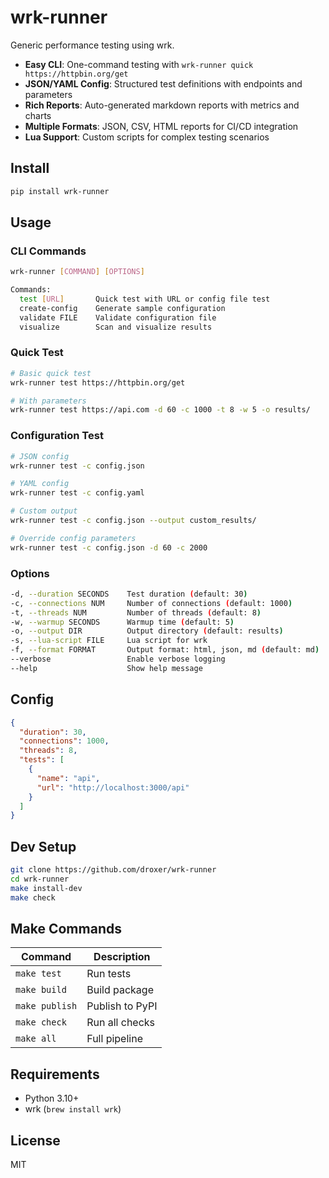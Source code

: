 # wrk-runner

Generic performance testing using wrk.

- **Easy CLI**: One-command testing with `wrk-runner quick https://httpbin.org/get`
- **JSON/YAML Config**: Structured test definitions with endpoints and parameters
- **Rich Reports**: Auto-generated markdown reports with metrics and charts
- **Multiple Formats**: JSON, CSV, HTML reports for CI/CD integration
- **Lua Support**: Custom scripts for complex testing scenarios

## Install

```bash
pip install wrk-runner
```

## Usage

### CLI Commands
```bash
wrk-runner [COMMAND] [OPTIONS]

Commands:
  test [URL]       Quick test with URL or config file test
  create-config    Generate sample configuration
  validate FILE    Validate configuration file
  visualize        Scan and visualize results
```

### Quick Test
```bash
# Basic quick test
wrk-runner test https://httpbin.org/get

# With parameters
wrk-runner test https://api.com -d 60 -c 1000 -t 8 -w 5 -o results/
```

### Configuration Test
```bash
# JSON config
wrk-runner test -c config.json

# YAML config
wrk-runner test -c config.yaml

# Custom output
wrk-runner test -c config.json --output custom_results/

# Override config parameters
wrk-runner test -c config.json -d 60 -c 2000
```

### Options
```bash
-d, --duration SECONDS    Test duration (default: 30)
-c, --connections NUM     Number of connections (default: 1000)
-t, --threads NUM         Number of threads (default: 8)
-w, --warmup SECONDS      Warmup time (default: 5)
-o, --output DIR          Output directory (default: results)
-s, --lua-script FILE     Lua script for wrk
-f, --format FORMAT       Output format: html, json, md (default: md)
--verbose                 Enable verbose logging
--help                    Show help message
```

## Config

```json
{
  "duration": 30,
  "connections": 1000,
  "threads": 8,
  "tests": [
    {
      "name": "api",
      "url": "http://localhost:3000/api"
    }
  ]
}
```

## Dev Setup

```bash
git clone https://github.com/droxer/wrk-runner
cd wrk-runner
make install-dev
make check
```

## Make Commands

| Command | Description |
|---------|-------------|
| `make test` | Run tests |
| `make build` | Build package |
| `make publish` | Publish to PyPI |
| `make check` | Run all checks |
| `make all` | Full pipeline |

## Requirements
- Python 3.10+
- wrk (`brew install wrk`)

## License
MIT